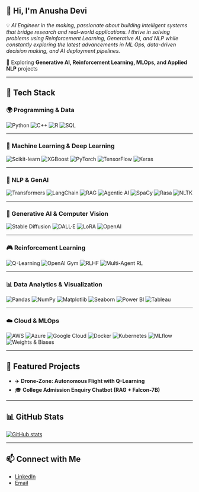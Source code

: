 ##  👋 Hi, I'm Anusha Devi

💡 *AI Engineer in the making, passionate about building intelligent systems that bridge research and real-world applications. I thrive in solving problems using Reinforcement Learning, Generative AI, and NLP while constantly exploring the latest advancements in ML Ops, data-driven decision making, and AI deployment pipelines.*  

🚀 Exploring **Generative AI, Reinforcement Learning, MLOps, and Applied NLP** projects  

---
## 🔧 Tech Stack  

### 🌍 Programming & Data  
![Python](https://img.shields.io/badge/Python-3776AB?style=for-the-badge&logo=python&logoColor=white)
![C++](https://img.shields.io/badge/C++-00599C?style=for-the-badge&logo=cplusplus&logoColor=white)
![R](https://img.shields.io/badge/R-276DC3?style=for-the-badge&logo=r&logoColor=white)
![SQL](https://img.shields.io/badge/SQL-4479A1?style=for-the-badge&logo=postgresql&logoColor=white)

---

### 🤖 Machine Learning & Deep Learning  
![Scikit-learn](https://img.shields.io/badge/Scikit--learn-F7931E?style=for-the-badge&logo=scikitlearn&logoColor=white)
![XGBoost](https://img.shields.io/badge/XGBoost-EC6523?style=for-the-badge&logo=xgboost&logoColor=white)
![PyTorch](https://img.shields.io/badge/PyTorch-EE4C2C?style=for-the-badge&logo=pytorch&logoColor=white)
![TensorFlow](https://img.shields.io/badge/TensorFlow-FF6F00?style=for-the-badge&logo=tensorflow&logoColor=white)
![Keras](https://img.shields.io/badge/Keras-D00000?style=for-the-badge&logo=keras&logoColor=white)

---

### 🧠 NLP & GenAI  
![Transformers](https://img.shields.io/badge/Transformers-FFD700?style=for-the-badge&logo=huggingface&logoColor=black)
![LangChain](https://img.shields.io/badge/LangChain-00B16A?style=for-the-badge&logo=chainlink&logoColor=white)
![RAG](https://img.shields.io/badge/RAG-FF6F91?style=for-the-badge&logo=bookstack&logoColor=white)
![Agentic AI](https://img.shields.io/badge/Agentic%20AI-6C63FF?style=for-the-badge&logo=authelia&logoColor=white)
![SpaCy](https://img.shields.io/badge/SpaCy-09A3D5?style=for-the-badge&logo=spacy&logoColor=white)
![Rasa](https://img.shields.io/badge/Rasa-5A2C8F?style=for-the-badge&logo=rasa&logoColor=white)
![NLTK](https://img.shields.io/badge/NLTK-154360?style=for-the-badge&logo=python&logoColor=white)

---

### 🎨 Generative AI & Computer Vision  
![Stable Diffusion](https://img.shields.io/badge/Stable%20Diffusion-FF69B4?style=for-the-badge&logo=stabilityai&logoColor=white)
![DALL·E](https://img.shields.io/badge/DALL·E-228B22?style=for-the-badge&logo=openai&logoColor=white)
![LoRA](https://img.shields.io/badge/LoRA%20Fine--tuning-800080?style=for-the-badge&logo=googlegemini&logoColor=white)
![OpenAI](https://img.shields.io/badge/OpenAI-412991?style=for-the-badge&logo=openai&logoColor=white)

---

### 🎮 Reinforcement Learning  
![Q-Learning](https://img.shields.io/badge/Q--Learning-4B0082?style=for-the-badge&logo=academia&logoColor=white)
![OpenAI Gym](https://img.shields.io/badge/OpenAI%20Gym-FF4500?style=for-the-badge&logo=openai&logoColor=white)
![RLHF](https://img.shields.io/badge/RLHF-FFD700?style=for-the-badge&logo=openai&logoColor=black)
![Multi-Agent RL](https://img.shields.io/badge/Multi--Agent%20RL-1E8449?style=for-the-badge&logo=airbnb&logoColor=white)

---

### 📊 Data Analytics & Visualization  
![Pandas](https://img.shields.io/badge/Pandas-150458?style=for-the-badge&logo=pandas&logoColor=white)
![NumPy](https://img.shields.io/badge/Numpy-013243?style=for-the-badge&logo=numpy&logoColor=white)
![Matplotlib](https://img.shields.io/badge/Matplotlib-000000?style=for-the-badge&logo=plotly&logoColor=white)
![Seaborn](https://img.shields.io/badge/Seaborn-3D5A80?style=for-the-badge&logo=python&logoColor=white)
![Power BI](https://img.shields.io/badge/Power%20BI-F2C811?style=for-the-badge&logo=powerbi&logoColor=black)
![Tableau](https://img.shields.io/badge/Tableau-E97627?style=for-the-badge&logo=tableau&logoColor=white)

---

### ☁️ Cloud & MLOps  
![AWS](https://img.shields.io/badge/AWS-232F3E?style=for-the-badge&logo=amazonaws&logoColor=white)
![Azure](https://img.shields.io/badge/Azure-0078D4?style=for-the-badge&logo=microsoftazure&logoColor=white)
![Google Cloud](https://img.shields.io/badge/GCP-4285F4?style=for-the-badge&logo=googlecloud&logoColor=white)
![Docker](https://img.shields.io/badge/Docker-2496ED?style=for-the-badge&logo=docker&logoColor=white)
![Kubernetes](https://img.shields.io/badge/Kubernetes-326CE5?style=for-the-badge&logo=kubernetes&logoColor=white)
![MLflow](https://img.shields.io/badge/MLflow-0194E2?style=for-the-badge&logo=mlflow&logoColor=white)
![Weights & Biases](https://img.shields.io/badge/Weights%20&%20Biases-FFBE00?style=for-the-badge&logo=weightsandbiases&logoColor=black)


---

## 📌 Featured Projects  

- ✈️ **Drone-Zone: Autonomous Flight with Q-Learning**  
- 🎓 **College Admission Enquiry Chatbot (RAG + Falcon-7B)**  

---

## 📊 GitHub Stats  

[![GitHub stats](https://github-readme-stats.vercel.app/api?username=Anusha-DeviE&show_icons=true&theme=tokyonight)](https://github.com/Anusha-DeviE)

---

## 📫 Connect with Me  

- [LinkedIn](https://www.linkedin.com/in/anushadevi26)  
- [Email](mailto:itzanushadevi@gmail.com)  
